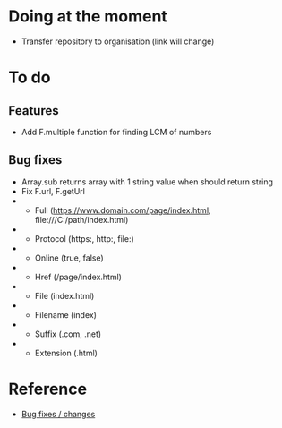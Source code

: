 <!-- # Fixed -->
<!-- ## Confirmed fix -->
<!-- -  -->
<!-- ## Apparent fix -->
<!-- -  -->

# Doing at the moment
- Transfer repository to organisation (link will change)

# To do
## Features
- Add F.multiple function for finding LCM of numbers
## Bug fixes
- Array.sub returns array with 1 string value when should return string
- Fix F.url, F.getUrl
- - Full (https://www.domain.com/page/index.html, file:///C:/path/index.html)
- - Protocol (https:, http:, file:)
- - Online (true, false)
- - Href (/page/index.html)
- - File (index.html)
- - Filename (index)
- - Suffix (.com, .net)
- - Extension (.html)

# Reference
- [Bug fixes / changes](https://github.com/darccman/fnct/commits/master)